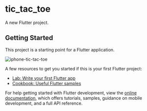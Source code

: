 # tic_tac_toe

A new Flutter project.

## Getting Started

This project is a starting point for a Flutter application.


![iphone-tic-tac-toe](https://user-images.githubusercontent.com/78371075/218260796-5b27d236-85f4-4384-b8b3-9a651ef866d9.png)









A few resources to get you started if this is your first Flutter project:

- [Lab: Write your first Flutter app](https://docs.flutter.dev/get-started/codelab)
- [Cookbook: Useful Flutter samples](https://docs.flutter.dev/cookbook)

For help getting started with Flutter development, view the
[online documentation](https://docs.flutter.dev/), which offers tutorials,
samples, guidance on mobile development, and a full API reference.
